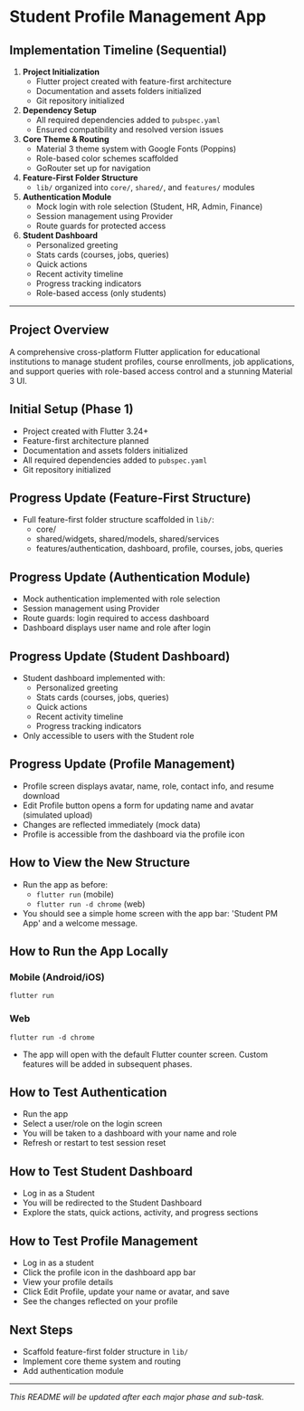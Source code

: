# Student Profile Management App

## Implementation Timeline (Sequential)

1. **Project Initialization**
   - Flutter project created with feature-first architecture
   - Documentation and assets folders initialized
   - Git repository initialized
2. **Dependency Setup**
   - All required dependencies added to `pubspec.yaml`
   - Ensured compatibility and resolved version issues
3. **Core Theme & Routing**
   - Material 3 theme system with Google Fonts (Poppins)
   - Role-based color schemes scaffolded
   - GoRouter set up for navigation
4. **Feature-First Folder Structure**
   - `lib/` organized into `core/`, `shared/`, and `features/` modules
5. **Authentication Module**
   - Mock login with role selection (Student, HR, Admin, Finance)
   - Session management using Provider
   - Route guards for protected access
6. **Student Dashboard**
   - Personalized greeting
   - Stats cards (courses, jobs, queries)
   - Quick actions
   - Recent activity timeline
   - Progress tracking indicators
   - Role-based access (only students)

---

## Project Overview
A comprehensive cross-platform Flutter application for educational institutions to manage student profiles, course enrollments, job applications, and support queries with role-based access control and a stunning Material 3 UI.

## Initial Setup (Phase 1)
- Project created with Flutter 3.24+
- Feature-first architecture planned
- Documentation and assets folders initialized
- All required dependencies added to `pubspec.yaml`
- Git repository initialized

## Progress Update (Feature-First Structure)
- Full feature-first folder structure scaffolded in `lib/`:
  - core/
  - shared/widgets, shared/models, shared/services
  - features/authentication, dashboard, profile, courses, jobs, queries

## Progress Update (Authentication Module)
- Mock authentication implemented with role selection
- Session management using Provider
- Route guards: login required to access dashboard
- Dashboard displays user name and role after login

## Progress Update (Student Dashboard)
- Student dashboard implemented with:
  - Personalized greeting
  - Stats cards (courses, jobs, queries)
  - Quick actions
  - Recent activity timeline
  - Progress tracking indicators
- Only accessible to users with the Student role

## Progress Update (Profile Management)
- Profile screen displays avatar, name, role, contact info, and resume download
- Edit Profile button opens a form for updating name and avatar (simulated upload)
- Changes are reflected immediately (mock data)
- Profile is accessible from the dashboard via the profile icon

## How to View the New Structure
- Run the app as before:
  - `flutter run` (mobile)
  - `flutter run -d chrome` (web)
- You should see a simple home screen with the app bar: 'Student PM App' and a welcome message.

## How to Run the App Locally

### Mobile (Android/iOS)
```
flutter run
```

### Web
```
flutter run -d chrome
```

- The app will open with the default Flutter counter screen. Custom features will be added in subsequent phases.

## How to Test Authentication
- Run the app
- Select a user/role on the login screen
- You will be taken to a dashboard with your name and role
- Refresh or restart to test session reset

## How to Test Student Dashboard
- Log in as a Student
- You will be redirected to the Student Dashboard
- Explore the stats, quick actions, activity, and progress sections

## How to Test Profile Management
- Log in as a student
- Click the profile icon in the dashboard app bar
- View your profile details
- Click Edit Profile, update your name or avatar, and save
- See the changes reflected on your profile

## Next Steps
- Scaffold feature-first folder structure in `lib/`
- Implement core theme system and routing
- Add authentication module

---
_This README will be updated after each major phase and sub-task._
